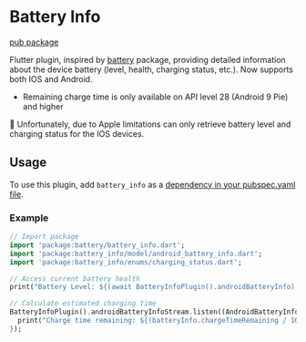 # Battery Info

[pub package](https://pub.dartlang.org/packages/battery_info)

Flutter plugin, inspired by [battery](https://pub.dev/packages/battery) package, providing detailed information about the device battery (level, health, charging status, etc.). Now supports both IOS and Android.

* Remaining charge time is only available on API level 28 (Android 9 Pie) and higher

👀 Unfortunately, due to Apple limitations can only retrieve battery level and charging status for the IOS devices.

## Usage

To use this plugin, add `battery_info` as a [dependency in your pubspec.yaml file](https://flutter.io/platform-plugins/).

### Example

```dart
// Import package
import 'package:battery/battery_info.dart';
import 'package:battery_info/model/android_battery_info.dart';
import 'package:battery_info/enums/charging_status.dart';

// Access current battery health
print("Battery Level: ${(await BatteryInfoPlugin().androidBatteryInfo).health}");

// Calculate estimated charging time
BatteryInfoPlugin().androidBatteryInfoStream.listen((AndroidBatteryInfo batteryInfo) {
  print("Charge time remaining: ${(batteryInfo.chargeTimeRemaining / 1000 / 60).truncate()} minutes");
});
```
